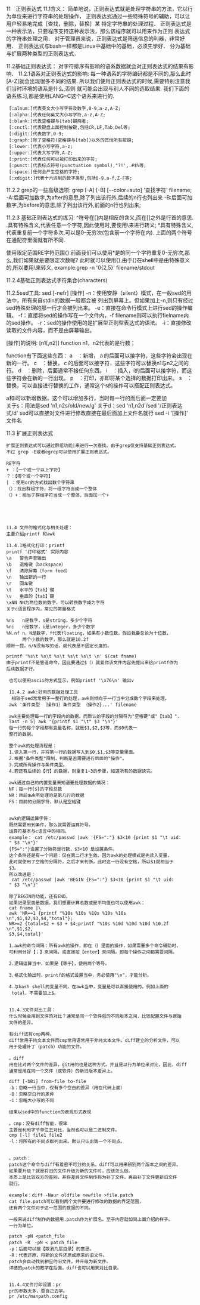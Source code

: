 11　正则表达式
   11.1含义：
   简单地说，正则表达式就是处理字符串的方法，它以行为单位来进行字符串的处理操作，
   正则表达式通过一些特殊符号的辅助，可以让用户轻易地完成［查找，删除，替换］某
   特定字符串的处理过程．
   正则表达式是一种表示法，只要程序支持这种表示法，那么该程序就可以用来作为正则
   表达式的字符串处理之用．
   对于管理员来说，正则表达式是筛选信息的利器，非常好用．
   正则表达式与bash一样都是Linux中基础中的基础，必须先学好．
   分为基础与扩展两种类型的正则表达式．


   11.2基础正则表达式：
   对字符排序有影响的语系数据就会对正则表达式的结果有影响．
     11.2.1语系对正则表达式的影响:
     每一种语系的字符编码都是不同的,那么此时[A-Z]就会出现很多不同的结果.
     所以我们使用正则表达式的时候,需要特别注意我们当时环境的语系是什么,否则
     就可能会出现与别人不同的选取结果.
     我们下面的语系练习,都是使用LANG=C这个语系来进行的.
     
     [:alnum:]代表英文大小写字符及数字,0-9,a-z,A-Z;
     [:alpha:]代表任何英文大小写字符,a-z,A-Z;
     [:blank:]代表空格键与[tab]键两者;
     [:cnctl:]代表键盘上面控制按键,包括CR,LF,Tab,Del等;
     [:digit:]代表数字,0-9;
     [:graph:]除了空格符(空格键与[tab])以外的其他所有按键;
     [:lower:]代表小写字符,a-z;
     [:upper:]代表大写字符,A-Z;
     [:print:]代表任何可以被打印出来的字符;
     [:punct:]代表标点符号(punctuation symbol),"?!',.#$%等;
     [:space:]任何会产生空格的字符;
     [:xdigit:]代表十六进制的数字类型,包括0-9,a-f,Z-F等;



   11.2.2 grep的一些高级选项:
   grep [-A] [-B] [--color=auto] '查找字符' filename;
   -A:后面可加数字,为after的意思,除了列出该行外,后续的n行也列出来
   -B:后面可加数字,为before的意思,除了列出该行外,前面的n行也列出来;


   11.2.3 基础正则表达式的练习:
   ^符号在[]内是相反的含义,而在[]之外是行首的意思.
   .具有特殊含义,代表任意一个字符,因此使用时,要使用\来进行转义;
   *具有特殊含义,代表重复前一个字符多次,可以是0-无穷次(包含前一个字符在内).
   上面的两个符号在通配符里面就有所不同.


   使用限定范围RE字符范围{}
   前面我们可以使用*是的同一个字符重复0-无穷次,那么,我们如果就是要限定次数呢?
   此时就可以使用{},由于{}在shell中是由特殊意义的,所以要用\来转义.
   example:grep -n '0\{2,5\}' filename/stdout

   11.2.4基础正则表达式字符集合(characters)



   11.2.5sed工具:
   sed [-nefr] [操作]
   -n：使用安静（silent）模式，在一般sed的用法中，所有来自stdin的数据一般都会被
       列出到屏幕上。但如果加上-n,则只有经过sed特殊处理的那一行才会被列出来。
   -e：直接在命令行模式上进行sed的操作编辑。
   -f：直接将sed的操作写在一个文件内，-f filename则可以执行fielname内的sed操作。
   -r：sed的操作使用的是扩展型正则型表达式的语法。
   -i：直接修改读取的文件内容，而不是由屏幕输出。
   
   [操作]的说明:
   [n1[,n2]] function
   n1，n2代表的是行数；
  
   function有下面这些东西：
   a　：新增，ａ的后面可以接字符，这些字符会出现在新的一行。
   c　：替换，ｃ的后面可以接字符，这些字符可以替换n1与n2之间的行。
   d　：删除，后面通常不接任何东西。
   i　：插入，i的后面可以接字符，而这些字符会在新的一行出现。
   p　：打印，亦即将某个选择的数据打印出来。
   s　：替换，可以直接进行替换的工作，通常这个s的操作可以搭配正则表达式。

 a和i可以新增数据，这个可以增加多行，当时每一行的而后面一定要加\
   关于s：用法是sed 'n1,n2s/old/new/g'
   关于d：sed 'n1,n2d'/sed '/正则表达式/d'
   sed可以直接对文件进行修改直接在最后面加上文件名就行
   sed -i '[操作]' 文件名



   11.3 扩展正则表达式

    扩展正则表达式可以通过群组功能|来进行一次查找。由于grep仅支持基础正则表达式。
    不过 grep -E或者egrep可以使用扩展正则表达式。
    
    RE字符
    + ：【一个或一个以上字符】
    ？：【零个或一个字符】
    | ：使用or的方式找出数个字符串
    （）：找出群组字符，将一组字符当成一个整体
    （）+：相当于群组字符当成一个整体，后面加一个+





    11.4 文件的格式化与相关处理：
    主要介绍printf 和awk

    11.4.1格式化打印：printf
    printf '打印格式' 实际内容
    \a   警告声音输出
    \b   退格键（backspace）
    \f   清除屏幕（form feed）
    \n   输出新的一行
    \r   回车键
    \t   水平的【tab】键
    \v   垂直的【tab】键
    \xNN NN为两位数的数字，可以转换数字成为字符
    关于c语言程序内，常见的常量格式 

    %ns   n是数字，s是string，多少个字符
    %ni   n是数字，i是integer，多少个数字
    %N.nf n，N是数字，f代表floating，如果有小数位数，假设我要总长为十位数，
          两个小数的数字，那么就是10.2f
    顺带一提，n/N没有写的话，就代表是不固定长度的。

    printf '%s\t %s\t %s\t %s\t %s\t \n' $(cat fname)
    由于printf不是管道命令，因此要通过$（）就爱你该文件内容先提出来给printf作为
    后续数据才行。
    
     也可以使用ascii的方式显示，例如printf '\x76\n' 输出v

     11.4.2 awk:好用的数据处理工具
      相较于sed常常用于一整行的处理，awk则倾向于一行当中分成数个字段来处理。
     awk '条件类型 ｛操作1｝条件类型 ｛操作2}...' filename
     
     awk主要处理每一行的字段内的数据，而默认的字段的分隔符为"空格键"或"【tab】".
     last -n 5| awk '{printf $1 "\t" $3 "\n"}'
     每一行的每个字段都有变量名称，就是$1,$2,$3等，而$0代表一
     整行的数据。
 
     整个awk的处理流程是：
     1.读入第一行，并将第一行的数据写入到$0,$1,$3等变量里面。
     2.根据"条件类型"限制，判断是否需要进行后面的"操作"。
     3.完成所有操作与条件类型。
     4.若还有后续的【行】的数据，则重复1~3的步骤，知道所有的数据读完。
 
     awk通过自己的内置变量来知道要处理数据的情况：
     NF：每一行{$}的字段总数
     NR：目前awk所处理的是第几行的数据
     FS：目前的分隔字符，默认是空格键


     awk的逻辑运算字符：
     既然需要用到条件，那么就需要运算符号。
     运算符基本与c语言中的相同。
     example： cat /etc/passwd |awk '{FS=":"} $3<10 {print $1 "\t uid:
     " $3 "\n"}'
     {FS=":"}设置了分隔符是行数，$3<10 是设置条件。
     这个条件还是有一个问题：仅在第二行才生效。因为awk的处理模式是先读入变量，
     此时就使用了空格的分隔符，之后才来判断，此时这一行没有空格，所以$1就相当于
     $3。
     所以改进是：
      cat /etc/passwd |awk 'BEGIN {FS=":"} $3<10 {print $1 "\t uid:
     " $3 "\n"}'
     
     除了BEGIN的功能，还有END。
     如果记录里面是数据，我们想要计算总数或是平均值也可以使用awk：
     cat fname |\
     awk 'NR==1 {printf "%10s %10s %10s %10s %10s \n",$1,$2,$3,$4,"total"};
     NR>=2 {total=$2 + $3 + $4;printf "%10s %10d %10d %10d %10.2f \n",$1,$2,
     $3,$4,total}'
   
     1.awk的命令间隔：所有awk的操作，即在｛｝里面的操作，如果需要多个命令辅助时，
     可利用分好【；】来间隔，或直接按【enter】来间隔。即每个操作之间都需要间隔。
     
     2.逻辑运算当中，如果是【等于】，使用两个等号。

     3.格式化输出时，printf的格式设置当中，务必使用"\n"，才能分析。
   
     4.与bash shell的变量不同，在awk当中，变量是可以直接使用的，例如上面的
      total，不需要加上$。
 

     11.4.3文件对比工具：
     什么时候会用到文件的对比？通常是同一个软件包的不同版本之间，比较配置文件与原始 
     文件的差异。
 
     有diff还有cmp两种。
     diff常用于纯文本文件而cmp常用语常用于非纯文本文件。diff建立的分析文件，可以
     用于处理补丁（patch）功能的文件。

     。diff
     用在比对两个文件的差异，git用的也是这种方式。并且是以行为单位来对比，因此，diff
     通常是用在同一个文件（或软件）的新旧版本差异上。
 
     diff [-bBi] from-file to-file
     -b：忽略一行当中，仅有多个空白的差异（用在代码上面）
     -B：忽略空白行的差异
     -i：忽略大小写的不同

     结果以sed中的function的表现形式表现

     。cmp：没有diff智能，很笨
     主要是利用字节单位去对比，当然也可以是二进制文件。
     cmp [-l] file1 file2
     -l：将所有的不同点都列出来。默认只认出第一个不同点。


     。patch：
     patch这个命令与diff有着密不可分的关系。diff可以用来辨别两个版本之间的差异。
     如果要升级？就是将旧的文件升级为新的文件时，应该怎么做。
     本质上是比较双方的差别，并将差异文件制作称为补丁文件，再由补丁文件更新旧文件
     就行。

     example：diff -Naur oldfile newfile >file.patch
     cat file.patch可以看到两个文件要进行修改的数据的界定范围，
     还有两个文件对于这一范围的数据的不同。

     一般来说diff制作的数据用.patch作为扩展名。至于内容就如同上面介绍的样子。
     一行为单位。

     patch -pN <patch_file
     patch -R　-pN < patch_file
     -p：后面可以接【取消几层目录】的意思。
     -R：代表还原，将新的文件还原成原来的旧文件。
     patch会自动找到相应的旧文件，并升级为新文件。
     详细的patch的教学在后面。diff也可以用来对比目录。
    

     11.4.4文件打印设置：pr
     pr的参数太多，要自己去学。
     pr /etc/manpath.config





     
    


     
   
   
   

     
